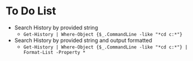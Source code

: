 # To Do List

* Search History by provided string
  * `Get-History | Where-Object {$_.CommandLine -like "*cd c:*"}`
* Search History by provided string and output formatted
  * `Get-History | Where-Object {$_.CommandLine -like "*cd c:*"} | Format-List -Property *`


